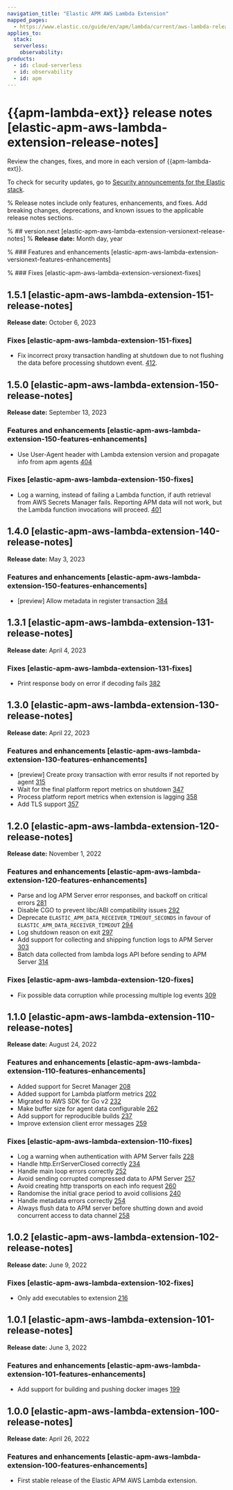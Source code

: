 ```yaml
---
navigation_title: "Elastic APM AWS Lambda Extension"
mapped_pages:
  - https://www.elastic.co/guide/en/apm/lambda/current/aws-lambda-release-notes.html
applies_to:
  stack:
  serverless:
    observability:
products:
  - id: cloud-serverless
  - id: observability
  - id: apm
---
```


# {{apm-lambda-ext}} release notes [elastic-apm-aws-lambda-extension-release-notes]

Review the changes, fixes, and more in each version of {{apm-lambda-ext}}. 

To check for security updates, go to [Security announcements for the Elastic stack](https://discuss.elastic.co/c/announcements/security-announcements/31).

% Release notes include only features, enhancements, and fixes. Add breaking changes, deprecations, and known issues to the applicable release notes sections. 

% ## version.next [elastic-apm-aws-lambda-extension-versionext-release-notes]
% **Release date:** Month day, year

% ### Features and enhancements [elastic-apm-aws-lambda-extension-versionext-features-enhancements]

% ### Fixes [elastic-apm-aws-lambda-extension-versionext-fixes]

## 1.5.1 [elastic-apm-aws-lambda-extension-151-release-notes]
**Release date:** October 6, 2023

### Fixes [elastic-apm-aws-lambda-extension-151-fixes]
* Fix incorrect proxy transaction handling at shutdown due to not flushing the data before processing shutdown event. [412](https://github.com/elastic/apm-aws-lambda/pull/412).

## 1.5.0 [elastic-apm-aws-lambda-extension-150-release-notes]
**Release date:** September 13, 2023

### Features and enhancements [elastic-apm-aws-lambda-extension-150-features-enhancements]
* Use User-Agent header with Lambda extension version and propagate info from apm agents [404](https://github.com/elastic/apm-aws-lambda/pull/404)

### Fixes [elastic-apm-aws-lambda-extension-150-fixes]
* Log a warning, instead of failing a Lambda function, if auth retrieval from AWS Secrets Manager fails. Reporting APM data will not work, but the Lambda function invocations will proceed. [401](https://github.com/elastic/apm-aws-lambda/pull/401)

## 1.4.0 [elastic-apm-aws-lambda-extension-140-release-notes]
**Release date:** May 3, 2023

### Features and enhancements [elastic-apm-aws-lambda-extension-150-features-enhancements]
* [preview] Allow metadata in register transaction [384](https://github.com/elastic/apm-aws-lambda/pull/384)

## 1.3.1 [elastic-apm-aws-lambda-extension-131-release-notes]
**Release date:** April 4, 2023

### Fixes [elastic-apm-aws-lambda-extension-131-fixes]
* Print response body on error if decoding fails [382](https://github.com/elastic/apm-aws-lambda/pull/382)

## 1.3.0 [elastic-apm-aws-lambda-extension-130-release-notes]
**Release date:** April 22, 2023

### Features and enhancements [elastic-apm-aws-lambda-extension-130-features-enhancements]
* [preview] Create proxy transaction with error results if not reported by agent [315](https://github.com/elastic/apm-aws-lambda/pull/315)
* Wait for the final platform report metrics on shutdown [347](https://github.com/elastic/apm-aws-lambda/pull/347)
* Process platform report metrics when extension is lagging [358](https://github.com/elastic/apm-aws-lambda/pull/358)
* Add TLS support [357](https://github.com/elastic/apm-aws-lambda/pull/357)

## 1.2.0 [elastic-apm-aws-lambda-extension-120-release-notes]
**Release date:** November 1, 2022

### Features and enhancements [elastic-apm-aws-lambda-extension-120-features-enhancements]
* Parse and log APM Server error responses, and backoff on critical errors [281](https://github.com/elastic/apm-aws-lambda/pull/281)
* Disable CGO to prevent libc/ABI compatibility issues [292](https://github.com/elastic/apm-aws-lambda/pull/292)
* Deprecate `ELASTIC_APM_DATA_RECEIVER_TIMEOUT_SECONDS` in favour of `ELASTIC_APM_DATA_RECEIVER_TIMEOUT` [294](https://github.com/elastic/apm-aws-lambda/pull/294)
* Log shutdown reason on exit [297](https://github.com/elastic/apm-aws-lambda/pull/297)
* Add support for collecting and shipping function logs to APM Server [303](https://github.com/elastic/apm-aws-lambda/pull/303)
* Batch data collected from lambda logs API before sending to APM Server [314](https://github.com/elastic/apm-aws-lambda/pull/314)

### Fixes [elastic-apm-aws-lambda-extension-120-fixes]
* Fix possible data corruption while processing multiple log events [309](https://github.com/elastic/apm-aws-lambda/pull/309)

## 1.1.0 [elastic-apm-aws-lambda-extension-110-release-notes]
**Release date:** August 24, 2022

### Features and enhancements [elastic-apm-aws-lambda-extension-110-features-enhancements]
* Added support for Secret Manager [208](https://github.com/elastic/apm-aws-lambda/pull/208)
* Added support for Lambda platform metrics [202](https://github.com/elastic/apm-aws-lambda/pull/202)
* Migrated to AWS SDK for Go v2 [232](https://github.com/elastic/apm-aws-lambda/pull/232)
* Make buffer size for agent data configurable [262](https://github.com/elastic/apm-aws-lambda/pull/262)
* Add support for reproducible builds [237](https://github.com/elastic/apm-aws-lambda/pull/237)
* Improve extension client error messages [259](https://github.com/elastic/apm-aws-lambda/pull/259)

### Fixes [elastic-apm-aws-lambda-extension-110-fixes]
* Log a warning when authentication with APM Server fails [228](https://github.com/elastic/apm-aws-lambda/pull/228)
* Handle http.ErrServerClosed correctly [234](https://github.com/elastic/apm-aws-lambda/pull/234)
* Handle main loop errors correctly [252](https://github.com/elastic/apm-aws-lambda/pull/252)
* Avoid sending corrupted compressed data to APM Server [257](https://github.com/elastic/apm-aws-lambda/pull/257)
* Avoid creating http transports on each info request [260](https://github.com/elastic/apm-aws-lambda/pull/260)
* Randomise the initial grace period to avoid collisions [240](https://github.com/elastic/apm-aws-lambda/pull/240)
* Handle metadata errors correctly [254](https://github.com/elastic/apm-aws-lambda/pull/254)
* Always flush data to APM server before shutting down and avoid concurrent access to data channel [258](https://github.com/elastic/apm-aws-lambda/pull/258)

## 1.0.2 [elastic-apm-aws-lambda-extension-102-release-notes]
**Release date:** June 9, 2022

### Fixes [elastic-apm-aws-lambda-extension-102-fixes]
* Only add executables to extension [216](https://github.com/elastic/apm-aws-lambda/pull/216)

## 1.0.1 [elastic-apm-aws-lambda-extension-101-release-notes]
**Release date:** June 3, 2022

### Features and enhancements [elastic-apm-aws-lambda-extension-101-features-enhancements]
* Add support for building and pushing docker images [199](https://github.com/elastic/apm-aws-lambda/pull/199)

## 1.0.0 [elastic-apm-aws-lambda-extension-100-release-notes]
**Release date:** April 26, 2022

### Features and enhancements [elastic-apm-aws-lambda-extension-100-features-enhancements]
* First stable release of the Elastic APM AWS Lambda extension.

